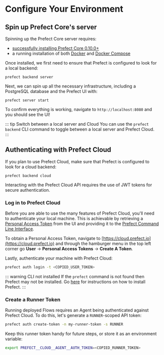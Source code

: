 # Configure Your Environment  

## Spin up Prefect Core's server

Spinning up the Prefect Core server requires:

- [successfully installing Prefect Core 0.10.0+](/core/getting_started/installation.html)
- a running installation of both [Docker](https://docs.docker.com/install/) and [Docker Compose](https://docs.docker.com/compose/install/)

Once installed, we first need to ensure that Prefect is configured to look for a local backend:
```
prefect backend server
```

Next, we can spin up all the necessary infrastructure, including a PostgreSQL database and the Prefect UI with:
```
prefect server start
```

To confirm everything is working, navigate to `http://localhost:8080` and you should see the UI!

::: tip Switch between a local server and Cloud
You can use the `prefect backend` CLI command to toggle between a local server and Prefect Cloud.
:::


## Authenticating with Prefect Cloud <Badge text="Cloud"/>

If you plan to use Prefect Cloud, make sure that Prefect is configured to look for a cloud backend:
```
prefect backend cloud
```

Interacting with the Prefect Cloud API requires the use of JWT tokens for secure authentication.

### Log in to Prefect Cloud

Before you are able to use the many features of Prefect Cloud, you'll need to authenticate your local machine. This is achievable by retrieving a [Personal Access Token](/orchestration/concepts/tokens.html#user) from the UI and providing it to the [Prefect Command Line Interface](/orchestration/concepts/cli.html#cli).

To obtain a Personal Access Token, navigate to [https://cloud.prefect.io](https://cloud.prefect.io) and through the hamburger menu in the top left corner go **User** -> **Personal Access Tokens** -> **Create A Token**.

Lastly, authenticate your machine with Prefect Cloud:

```bash
prefect auth login -t <COPIED_USER_TOKEN>
```

::: warning CLI not installed
If the `prefect` command is not found then Prefect may not be installed. Go [here](/core/getting_started/installation.html) for instructions on how to install Prefect.
:::

### Create a Runner Token

Running deployed Flows requires an Agent being authenticated against Prefect Cloud. To do this, let's generate a `RUNNER`-scoped API token:

```bash
prefect auth create-token -n my-runner-token -s RUNNER
```

Keep this runner token handy for future steps, or store it as an environment variable:

```bash
export PREFECT__CLOUD__AGENT__AUTH_TOKEN=<COPIED_RUNNER_TOKEN>
```

